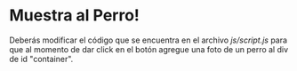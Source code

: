 # Muestra al Perro!

Deberás modificar el código que se encuentra en el archivo *js/script.js* para que al momento de dar click en el botón agregue una foto de un perro al div de id "container".